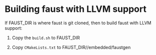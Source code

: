 # Building faust with LLVM support



If FAUST_DIR is where faust is git cloned, then to build faust with LLVM support:

1. Copy the `build.sh` to FAUST_DIR

2. Copy `CMakeLists.txt` to FAUST_DIR//embedded/faustgen

